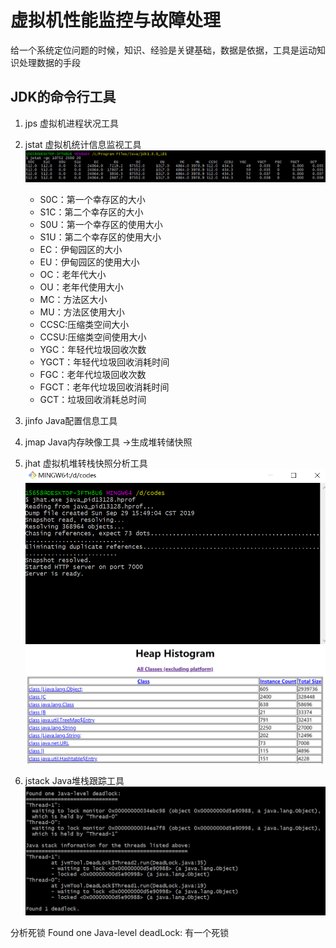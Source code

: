 # 虚拟机性能监控与故障处理

给一个系统定位问题的时候，知识、经验是关键基础，数据是依据，工具是运动知识处理数据的手段

## JDK的命令行工具

1. jps 虚拟机进程状况工具
2. jstat 虚拟机统计信息监视工具
    ![jstack -gc](./img/jstat.jpg)

    * S0C：第一个幸存区的大小
    * S1C：第二个幸存区的大小
    * S0U：第一个幸存区的使用大小
    * S1U：第二个幸存区的使用大小
    * EC：伊甸园区的大小
    * EU：伊甸园区的使用大小
    * OC：老年代大小
    * OU：老年代使用大小
    * MC：方法区大小
    * MU：方法区使用大小
    * CCSC:压缩类空间大小
    * CCSU:压缩类空间使用大小
    * YGC：年轻代垃圾回收次数
    * YGCT：年轻代垃圾回收消耗时间
    * FGC：老年代垃圾回收次数
    * FGCT：老年代垃圾回收消耗时间
    * GCT：垃圾回收消耗总时间

3. jinfo Java配置信息工具
4. jmap Java内存映像工具 ->生成堆转储快照
5. jhat 虚拟机堆转栈快照分析工具
![jhat](./img/jhat.png)
![dump pid](./img/dump.jpg)

6. jstack Java堆栈跟踪工具
![jstack pid](./img/jstack.jpg)

分析死锁
Found one Java-level deadLock:
有一个死锁
